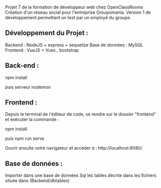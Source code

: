 Projet 7 de la formation de développeur web chez OpenClassRooms Création d'un réseau social pour l'entreprise Groupomania.
Version 1 de développement permettant un test par un employé du groupe.

## Développement du Projet :
Backend : NodeJS + express + sequelize Base de données : MySQL Frontend : VueJS + Vuex , bootstrap
## Back-end :

npm install

puis serveur nodemon

## Frontend :

Depuis le terminal de l'éditeur de code, se rendre sur le dossier "frontend" et exécuter la commande :

npm install

puis npm run serve 

Ouvrir ensuite votre navigateur et accéder à : http://localhost:8080/

## Base de données :

Importer dans une base de données Sql les tables décrite dans les fichiers située dans  (Backend/dbtables)
